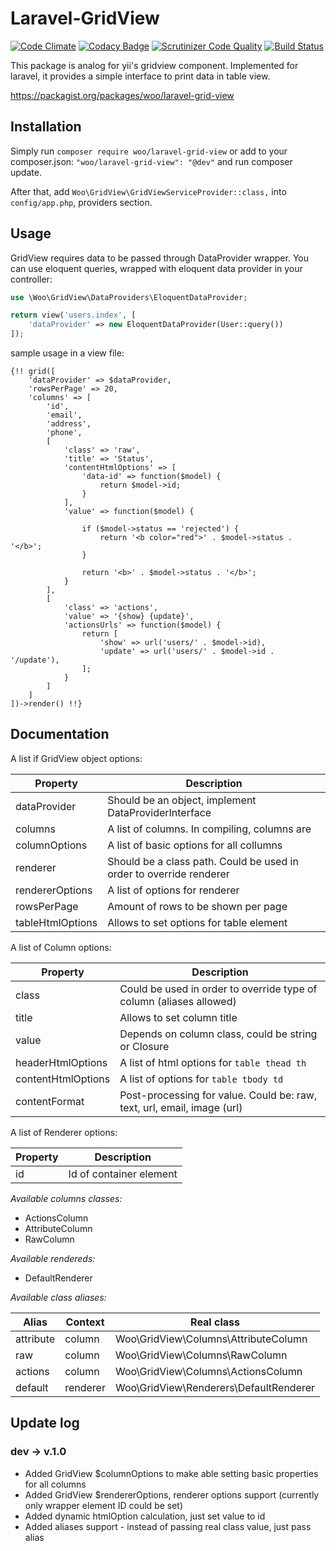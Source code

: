 # Laravel-GridView

[![Code Climate](https://codeclimate.com/github/deniskoronets/Laravel-GridView/badges/gpa.svg)](https://codeclimate.com/github/deniskoronets/Laravel-GridView) [![Codacy Badge](https://api.codacy.com/project/badge/Grade/09b254fbd7ab42379daf9e428fbc4be5)](https://www.codacy.com/app/deniskoronets/Laravel-GridView?utm_source=github.com&amp;utm_medium=referral&amp;utm_content=deniskoronets/Laravel-GridView&amp;utm_campaign=Badge_Grade) [![Scrutinizer Code Quality](https://scrutinizer-ci.com/g/deniskoronets/Laravel-GridView/badges/quality-score.png?b=master)](https://scrutinizer-ci.com/g/deniskoronets/Laravel-GridView/?branch=master) [![Build Status](https://scrutinizer-ci.com/g/deniskoronets/Laravel-GridView/badges/build.png?b=master)](https://scrutinizer-ci.com/g/deniskoronets/Laravel-GridView/build-status/master)

This package is analog for yii's gridview component.
Implemented for laravel, it provides a simple interface to print data in table view.

https://packagist.org/packages/woo/laravel-grid-view

## Installation
Simply run `composer require woo/laravel-grid-view`
or add to your composer.json: `"woo/laravel-grid-view": "@dev"` and run composer update.

After that, add `Woo\GridView\GridViewServiceProvider::class,` into `config/app.php`, providers section.

## Usage
GridView requires data to be passed through DataProvider wrapper. You can use eloquent queries, wrapped with eloquent data provider in your controller:

```php
use \Woo\GridView\DataProviders\EloquentDataProvider;

return view('users.index', [
    'dataProvider' => new EloquentDataProvider(User::query())
]);
```

sample usage in a view file:
```blade
{!! grid([
    'dataProvider' => $dataProvider,
    'rowsPerPage' => 20,
    'columns' => [
        'id',
        'email',
        'address',
        'phone',
        [
            'class' => 'raw',
            'title' => 'Status',
            'contentHtmlOptions' => [
                'data-id' => function($model) {
                    return $model->id;
                }
            ],
            'value' => function($model) {

                if ($model->status == 'rejected') {
                    return '<b color="red">' . $model->status . '</b>';
                }

                return '<b>' . $model->status . '</b>';
            }
        ],
        [
            'class' => 'actions',
            'value' => '{show} {update}',
            'actionsUrls' => function($model) {
                return [
                    'show' => url('users/' . $model->id),
                    'update' => url('users/' . $model->id . '/update'),
                ];
            }
        ]
    ]
])->render() !!}
```

## Documentation

<p>A list if GridView object options:</p>

| Property          | Description                                                           |
| ----------------- | --------------------------------------------------------------------- |
| dataProvider      | Should be an object, implement DataProviderInterface                  |
| columns           | A list of columns. In compiling, columns are                          |
| columnOptions     | A list of basic options for all collumns                              |
| renderer          | Should be a class path. Could be used in order to override renderer   |
| rendererOptions   | A list of options for renderer                                        |
| rowsPerPage       | Amount of rows to be shown per page                                   |
| tableHtmlOptions  | Allows to set options for table element                               |

<p>A list of Column options:</p>

| Property              | Description                                                             |
| --------------------- | ----------------------------------------------------------------------- |
| class                 | Could be used in order to override type of column (aliases allowed)     |
| title                 | Allows to set column title                                              |
| value                 | Depends on column class, could be string or Closure                     |
| headerHtmlOptions     | A list of html options for `table thead th`                             |
| contentHtmlOptions    | A list of options for `table tbody td`                                  |
| contentFormat         | Post-processing for value. Could be: raw, text, url, email, image (url) |

<p>A list of Renderer options:</p>

| Property              | Description                                                             |
| --------------------- | ----------------------------------------------------------------------- |
| id                    | Id of container element                                                 |

*Available columns classes:*
- ActionsColumn
- AttributeColumn
- RawColumn

*Available rendereds:*
- DefaultRenderer

*Available class aliases:*

| Alias       | Context       | Real class                                                              |
| ----------- | ------------- | ----------------------------------------------------------------------- |
| attribute   | column        | Woo\GridView\Columns\AttributeColumn                                    |
| raw         | column        | Woo\GridView\Columns\RawColumn                                          |
| actions     | column        | Woo\GridView\Columns\ActionsColumn                                      |
| default     | renderer      | Woo\GridView\Renderers\DefaultRenderer                                  |

## Update log

### dev -> v.1.0
- Added GridView $columnOptions to make able setting basic properties for all columns
- Added GridView $rendererOptions, renderer options support (currently only wrapper element ID could be set)
- Added dynamic htmlOption calculation, just set value to id
- Added aliases support - instead of passing real class value, just pass alias